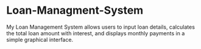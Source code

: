 # Loan-Managment-System
My Loan Management System allows users to input loan details, calculates the total loan amount with interest, and displays monthly payments in a simple graphical interface.
